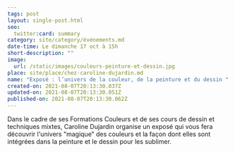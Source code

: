 ```yaml
---
tags: post
layout: single-post.html
seo:
  twitter:card: summary
category: site/category/événements.md
date-time: Le dimanche 17 oct à 15h
short-description: ""
image:
  url: /static/images/couleurs-peinture-et-dessin.jpg
place: site/place/chez-caroline-dujardin.md
name: "Exposé : l’univers de la couleur, de la peinture et du dessin "
created-on: 2021-08-07T20:13:30.037Z
updated-on: 2021-08-07T20:13:30.051Z
published-on: 2021-08-07T20:13:30.062Z
---
```

<!--StartFragment-->

Dans le cadre de ses Formations Couleurs et de ses cours de dessin et techniques mixtes, Caroline Dujardin organise un exposé qui vous fera découvrir l'univers "magique" des couleurs et la façon dont elles sont intégrées dans la peinture et le dessin pour les sublimer. 

<!--EndFragment-->